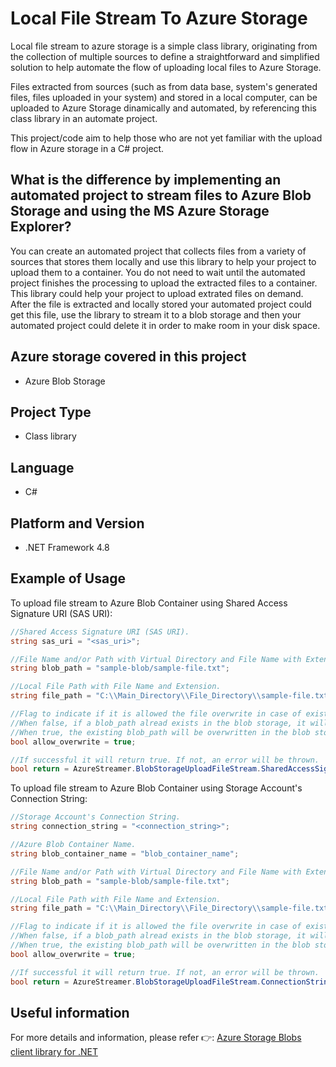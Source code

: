 # Local File Stream To Azure Storage
Local file stream to azure storage is a simple class library, originating from the collection of multiple sources to define a straightforward and simplified solution to help automate the flow of uploading local files to Azure Storage.

Files extracted from sources (such as from data base, system's generated files, files uploaded in your system) and stored in a local computer, can be uploaded to Azure Storage dinamically and automated, by referencing this class library in an automate project.

This project/code aim to help those who are not yet familiar with the upload flow in Azure storage in a C# project.

## What is the difference by implementing an automated project to stream files to Azure Blob Storage and using the MS Azure Storage Explorer?
You can create an automated project that collects files from a variety of sources that stores them locally and use this library to help your project to upload them to a container. You do not need to wait until the automated project finishes the processing to upload the extracted files to a container. This library could help your project to upload extrated files on demand. After the file is extracted and locally stored your automated project could get this file, use the library to stream it to a blob storage and then your automated project could delete it in order to make room in your disk space.

## Azure storage covered in this project
* Azure Blob Storage

## Project Type
* Class library

## Language
* C#

## Platform and Version
* .NET Framework 4.8

## Example of Usage
To upload file stream to Azure Blob Container using Shared Access Signature URI (SAS URI):
```C#
//Shared Access Signature URI (SAS URI).
string sas_uri = "<sas_uri>";

//File Name and/or Path with Virtual Directory and File Name with Extension, that will be created in the Blob Container.
string blob_path = "sample-blob/sample-file.txt";

//Local File Path with File Name and Extension.
string file_path = "C:\\Main_Directory\\File_Directory\\sample-file.txt";

//Flag to indicate if it is allowed the file overwrite in case of existance in the blob storage.
//When false, if a blob_path alread exists in the blob storage, it will return the following Status: 409 (The specified blob already exists.) and ErrorCode: BlobAlreadyExists.
//When true, the existing blob_path will be overwritten in the blob storage and no error is returned.
bool allow_overwrite = true;

//If successful it will return true. If not, an error will be thrown.
bool return = AzureStreamer.BlobStorageUploadFileStream.SharedAccessSignatureURI(sas_uri, blob_path, file_path, allow_overwrite);
```

To upload file stream to Azure Blob Container using Storage Account's Connection String:
```C#
//Storage Account's Connection String.
string connection_string = "<connection_string>";

//Azure Blob Container Name.
string blob_container_name = "blob_container_name";

//File Name and/or Path with Virtual Directory and File Name with Extension, that will be created in the Blob Container.
string blob_path = "sample-blob/sample-file.txt";

//Local File Path with File Name and Extension.
string file_path = "C:\\Main_Directory\\File_Directory\\sample-file.txt";

//Flag to indicate if it is allowed the file overwrite in case of existance in the blob storage.
//When false, if a blob_path alread exists in the blob storage, it will return the following Status: 409 (The specified blob already exists.) and ErrorCode: BlobAlreadyExists.
//When true, the existing blob_path will be overwritten in the blob storage and no error is returned.
bool allow_overwrite = true;

//If successful it will return true. If not, an error will be thrown.
bool return = AzureStreamer.BlobStorageUploadFileStream.ConnectionString(connection_string, blob_container_name, blob_path, file_path, allow_overwrite);
```

## Useful information
For more details and information, please refer :point_right:: [Azure Storage Blobs client library for .NET](https://github.com/Azure/azure-sdk-for-net/tree/master/sdk/storage/Azure.Storage.Blobs)
